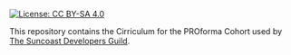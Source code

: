 [![License: CC BY-SA 4.0](https://img.shields.io/badge/License-CC%20BY--SA%204.0-lightgrey.svg)](https://creativecommons.org/licenses/by-sa/4.0/)

This repository contains the Cirriculum for the PROforma Cohort used by [The Suncoast Developers Guild](http://suncoast.io).
